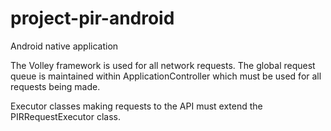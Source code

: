 project-pir-android
===================

Android native application

The Volley framework is used for all network requests. The global request queue is maintained within
ApplicationController which must be used for all requests being made.

Executor classes making requests to the API must extend the PIRRequestExecutor class.


